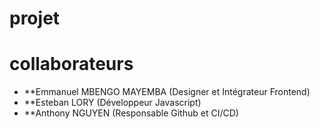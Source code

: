 # projet

# collaborateurs
- **Emmanuel MBENGO MAYEMBA (Designer et Intégrateur Frontend)
- **Esteban LORY (Développeur Javascript)
- **Anthony NGUYEN (Responsable Github et CI/CD)

